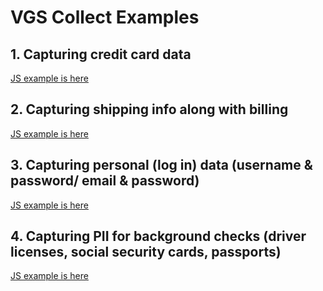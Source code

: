 # VGS Collect Examples

## 1. Capturing credit card data
[JS example is here](examples/credit-card-example/js/credit-card-example.js)

## 2. Capturing shipping info along with billing
[JS example is here](examples/shipping-info-example/js/shipping-info-example.js)

## 3. Capturing personal (log in) data (username & password/ email & password)
[JS example is here](examples/login-data-example/js/login-data-example.js)

## 4. Capturing PII for background checks (driver licenses, social security cards, passports)   
[JS example is here](examples/pii-example/js/pii-example.js)

